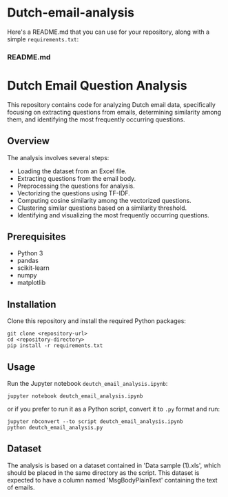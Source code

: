 # Dutch-email-analysis

Here's a README.md that you can use for your repository, along with a simple `requirements.txt`:

### README.md

# Dutch Email Question Analysis

This repository contains code for analyzing Dutch email data, specifically focusing on extracting questions from emails, determining similarity among them, and identifying the most frequently occurring questions.

## Overview

The analysis involves several steps:
- Loading the dataset from an Excel file.
- Extracting questions from the email body.
- Preprocessing the questions for analysis.
- Vectorizing the questions using TF-IDF.
- Computing cosine similarity among the vectorized questions.
- Clustering similar questions based on a similarity threshold.
- Identifying and visualizing the most frequently occurring questions.

## Prerequisites

- Python 3
- pandas
- scikit-learn
- numpy
- matplotlib

## Installation

Clone this repository and install the required Python packages:

```
git clone <repository-url>
cd <repository-directory>
pip install -r requirements.txt
```

## Usage

Run the Jupyter notebook `deutch_email_analysis.ipynb`:

```
jupyter notebook deutch_email_analysis.ipynb
```

or if you prefer to run it as a Python script, convert it to `.py` format and run:

```
jupyter nbconvert --to script deutch_email_analysis.ipynb
python deutch_email_analysis.py
```

## Dataset

The analysis is based on a dataset contained in 'Data sample (1).xls', which should be placed in the same directory as the script. This dataset is expected to have a column named 'MsgBodyPlainText' containing the text of emails.
